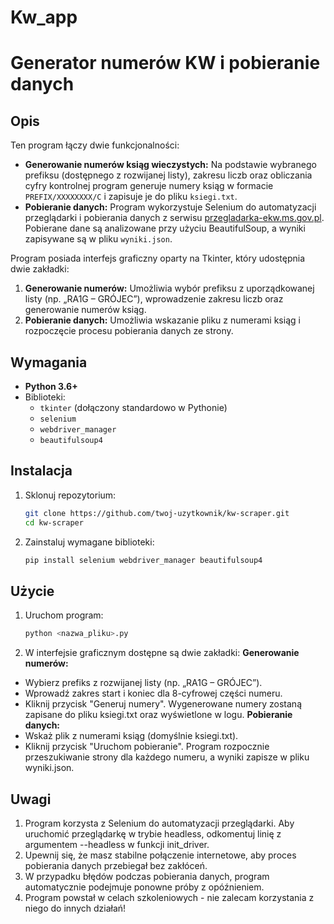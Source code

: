 # Kw_app
# Generator numerów KW i pobieranie danych

## Opis

Ten program łączy dwie funkcjonalności:
- **Generowanie numerów ksiąg wieczystych:** Na podstawie wybranego prefiksu (dostępnego z rozwijanej listy), zakresu liczb oraz obliczania cyfry kontrolnej program generuje numery ksiąg w formacie `PREFIX/XXXXXXXX/C` i zapisuje je do pliku `ksiegi.txt`.
- **Pobieranie danych:** Program wykorzystuje Selenium do automatyzacji przeglądarki i pobierania danych z serwisu [przegladarka-ekw.ms.gov.pl](https://przegladarka-ekw.ms.gov.pl/eukw_prz/KsiegiWieczyste/wyszukiwanieKW). Pobierane dane są analizowane przy użyciu BeautifulSoup, a wyniki zapisywane są w pliku `wyniki.json`.

Program posiada interfejs graficzny oparty na Tkinter, który udostępnia dwie zakładki:
1. **Generowanie numerów:** Umożliwia wybór prefiksu z uporządkowanej listy (np. „RA1G – GRÓJEC”), wprowadzenie zakresu liczb oraz generowanie numerów ksiąg.
2. **Pobieranie danych:** Umożliwia wskazanie pliku z numerami ksiąg i rozpoczęcie procesu pobierania danych ze strony.

## Wymagania

- **Python 3.6+**
- Biblioteki:
  - `tkinter` (dołączony standardowo w Pythonie)
  - `selenium`
  - `webdriver_manager`
  - `beautifulsoup4`

## Instalacja

1. Sklonuj repozytorium:
   ```bash
   git clone https://github.com/twoj-uzytkownik/kw-scraper.git
   cd kw-scraper
2. Zainstaluj wymagane biblioteki:
   ```bash
   pip install selenium webdriver_manager beautifulsoup4

## Użycie

1. Uruchom program:
   ```bash
   python <nazwa_pliku>.py
2. W interfejsie graficznym dostępne są dwie zakładki:
   **Generowanie numerów:**
- Wybierz prefiks z rozwijanej listy (np. „RA1G – GRÓJEC”).
- Wprowadź zakres start i koniec dla 8-cyfrowej części numeru.
- Kliknij przycisk "Generuj numery". Wygenerowane numery zostaną zapisane do pliku ksiegi.txt oraz wyświetlone w logu.
   **Pobieranie danych:**
- Wskaż plik z numerami ksiąg (domyślnie ksiegi.txt).
- Kliknij przycisk "Uruchom pobieranie". Program rozpocznie przeszukiwanie strony dla każdego numeru, a wyniki zapisze w pliku wyniki.json.

## Uwagi
1. Program korzysta z Selenium do automatyzacji przeglądarki. Aby uruchomić przeglądarkę w trybie headless, odkomentuj linię z argumentem --headless w funkcji init_driver.
2. Upewnij się, że masz stabilne połączenie internetowe, aby proces pobierania danych przebiegał bez zakłóceń.
3. W przypadku błędów podczas pobierania danych, program automatycznie podejmuje ponowne próby z opóźnieniem.
4. Program powstał w celach szkoleniowych - nie zalecam korzystania z niego do innych działań!
